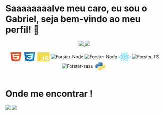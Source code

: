 # Saaaaaaaalve meu caro, eu sou o Gabriel, seja bem-vindo ao meu perfil! 👋

<div align='center'>
  <div margin-top='20' align="center">
    <a href="https://github.com/gabrielforster">
    <img height="180em" src="https://github-readme-stats.vercel.app/api?username=gabrielforster&show_icons=true&theme=react&include_all_commits=true&count_private=true"/>
    <img height="180em" src="https://github-readme-stats.vercel.app/api/top-langs/?username=gabrielforster&layout=compact&langs_count=10&theme=react"/>
    </a>
  </div>
  <div style="display: inline_block"><br>
    <img align="center" alt="Forster-HTML" height="30" width="40" src="https://raw.githubusercontent.com/devicons/devicon/master/icons/html5/html5-original.svg">
    <img align="center" alt="Forster-CSS" height="30" width="40" src="https://raw.githubusercontent.com/devicons/devicon/master/icons/css3/css3-original.svg">
    <img align="center" alt="Forster-Js" height="30" width="40" src="https://raw.githubusercontent.com/devicons/devicon/master/icons/javascript/javascript-plain.svg">
    <img align="center" alt="Forster-Node" height="30" width="40" src="https://cdn.jsdelivr.net/gh/devicons/devicon/icons/nodejs/nodejs-original.svg" />
    <img align="center" alt="Forster-Node" height="30" width="40" src="https://cdn.jsdelivr.net/gh/devicons/devicon/icons/vuejs/vuejs-original.svg" />
    <img align="center" alt="Forster-React" height="30" width="40" src="https://raw.githubusercontent.com/devicons/devicon/master/icons/react/react-original.svg"> 
    <img align="center" alt="Forster-TS" height="30" width="40" src="https://cdn.jsdelivr.net/gh/devicons/devicon/icons/typescript/typescript-original.svg" />
    <img align="center" alt="Forster-sass" height="30" width="40" src="https://cdn.jsdelivr.net/gh/devicons/devicon/icons/sass/sass-original.svg" />
    <img align="center" alt="Forster-Python" height="30" width="40" src="https://raw.githubusercontent.com/devicons/devicon/master/icons/python/python-original.svg">
  </div>
</div>

<br>

<!-- <hr> -->

# Onde me encontrar !

<div>
  <a href="https://instagram.com/gabrielforster_" target="_blank"><img src="https://img.shields.io/badge/-Instagram-%23E4405F?style=for-the-badge&logo=instagram&logoColor=white" target="_blank"></a>
  <a href = "mailto:contatogabrielrochaf@gmail.com"><img src="https://img.shields.io/badge/-Gmail-%23333?style=for-the-badge&logo=gmail&logoColor=white" target="_blank"></a>
</div>

